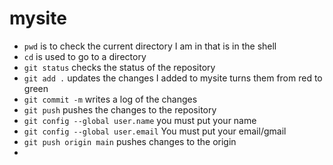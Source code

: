 # mysite

* `pwd` is to check the current directory I am in that is in the shell 
* `cd` is used to go to a directory
* `git status` checks the status of the repository
* `git add .` updates the changes I added to mysite turns them from red to green
* `git commit -m` writes a log of the changes
* `git push` pushes the changes to the repository
* `git config --global user.name` you must put your name
* `git config --global user.email` You must put your email/gmail
* `git push origin main` pushes changes to the origin
* 